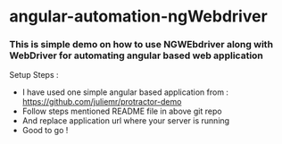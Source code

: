 # angular-automation-ngWebdriver
### This is simple demo on how to use NGWEbdriver along with WebDriver for automating angular based web application

Setup Steps :
- I have used one simple angular based application from : https://github.com/juliemr/protractor-demo
- Follow steps mentioned README file in above git repo
- And replace application url where your server is running
- Good to go !
